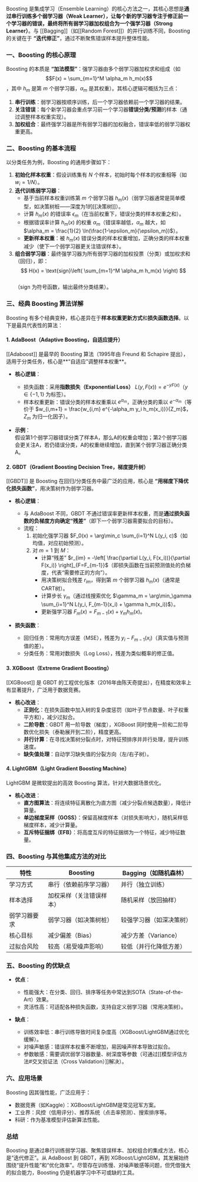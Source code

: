 Boosting 是集成学习（Ensemble Learning）的核心方法之一，其核心思想是**通过串行训练多个弱学习器（Weak Learner），让每个新的学习器专注于修正前一个学习器的错误，最终将所有弱学习器加权组合为一个强学习器（Strong Learner）**。与 [[Bagging]]（如[[Random Forest]]）的并行训练不同，Boosting 的关键在于 **“迭代修正”**，通过不断聚焦错误样本提升整体性能。


### **一、Boosting 的核心原理**
Boosting 的本质是 **“加法模型”**：强学习器由多个弱学习器加权求和组成（如 $$F(x) = \sum_{m=1}^M \alpha_m h_m(x)$$，其中 $h_m$ 是第 $m$ 个弱学习器，$\alpha_m$ 是其权重）。其核心逻辑可概括为三点：

1. **串行训练**：弱学习器按顺序训练，后一个学习器依赖前一个学习器的结果。  
2. **关注错误**：每个新学习器会重点学习前一个学习器**错误分类/预测**的样本（通过调整样本权重实现）。  
3. **加权组合**：最终强学习器是所有弱学习器的加权融合，错误率低的弱学习器权重更高。  


### **二、Boosting 的基本流程**
以分类任务为例，Boosting 的通用步骤如下：  
1. **初始化样本权重**：假设训练集有 $N$ 个样本，初始时每个样本的权重相等（如 $w_i = 1/N$）。  
2. **迭代训练弱学习器**：  
   - 基于当前样本权重训练第 $m$ 个弱学习器 $h_m(x)$（弱学习器通常是简单模型，如决策树桩——深度为1的[[决策树]]）。  
   - 计算 $h_m(x)$ 的错误率 $\epsilon_m$（在当前权重下，错误分类的样本权重之和）。  
   - 根据错误率计算 $h_m(x)$ 的权重 $\alpha_m$（错误率越低，$\alpha_m$ 越大，如 $\alpha_m = \frac{1}{2} \ln(\frac{1-\epsilon_m}{\epsilon_m})$）。  
   - **更新样本权重**：被 $h_m(x)$ 错误分类的样本权重增加，正确分类的样本权重减少（使下一个弱学习器更关注错误样本）。  
1. **组合弱学习器**：最终强学习器为所有弱学习器的加权投票（分类）或加权求和（回归），即：  
   $$
   H(x) = \text{sign}\left( \sum_{m=1}^M \alpha_m h_m(x) \right)
   $$  
   （$\text{sign}$ 为符号函数，输出最终分类结果）。  


### **三、经典 Boosting 算法详解**
Boosting 有多个经典变种，核心差异在于**样本权重更新方式**和**损失函数选择**。以下是最具代表性的算法：


#### **1. AdaBoost（Adaptive Boosting，自适应提升）**
[[Adaboost]] 是最早的 Boosting 算法（1995年由 Freund 和 Schapire 提出），适用于分类任务，核心是**“自适应”调整样本权重**。

- **核心逻辑**：  
  - 损失函数：采用**指数损失（Exponential Loss）** $L(y, F(x)) = e^{-yF(x)}$（$y \in \{-1, 1\}$ 为标签）。  
  - 样本权重更新：错误分类的样本权重乘以 $e^{\alpha_m}$，正确分类的乘以 $e^{-\alpha_m}$（等价于 $w_{i,m+1} = \frac{w_{i,m} e^{-\alpha_m y_i h_m(x_i)}}{Z_m}$，$Z_m$ 为归一化因子）。  

- **示例**：  
  假设第1个弱学习器错误分类了样本A，那么A的权重会增加；第2个弱学习器会更关注A，若仍错误分类，A的权重继续增加，直到某个弱学习器正确分类A。  


#### **2. GBDT（Gradient Boosting Decision Tree，梯度提升树）**
[[GBDT]] 是 Boosting 在回归/分类任务中最广泛的应用，核心是 **“用梯度下降优化损失函数”**，用决策树作为弱学习器。

- **核心逻辑**：  
  - 与 AdaBoost 不同，GBDT 不通过错误率更新样本权重，而是**通过损失函数的负梯度方向确定“残差”**（即下一个弱学习器需要拟合的目标）。  
  - 流程：  
    1. 初始化强学习器 $F_0(x) = \arg\min_c \sum_{i=1}^N L(y_i, c)$（如均值，对应初始预测）。  
    2. 对 $m=1$ 到 $M$：  
       - 计算“残差” $r_{im} = -\left[ \frac{\partial L(y_i, F(x_i))}{\partial F(x_i)} \right]_{F=F_{m-1}}$（即损失函数在当前预测值处的负梯度，代表“需要修正的方向”）。  
       - 用决策树拟合残差 $r_{im}$，得到第 $m$ 个弱学习器 $h_m(x)$（通常是CART树）。  
       - 计算步长 $\gamma_m$（通过线搜索优化 $\gamma_m = \arg\min_\gamma \sum_{i=1}^N L(y_i, F_{m-1}(x_i) + \gamma h_m(x_i))$）。  
       - 更新强学习器 $F_m(x) = F_{m-1}(x) + \gamma_m h_m(x)$。  

- **损失函数**：  
  - 回归任务：常用均方误差（MSE），残差为 $y_i - F_{m-1}(x_i)$（真实值与预测值的差）。  
  - 分类任务：常用对数损失（Log Loss），残差为类似概率的修正值。  


#### **3. XGBoost（Extreme Gradient Boosting）**
[[XGBoost]] 是 GBDT 的工程优化版本（2016年由陈天奇提出），在精度和效率上有显著提升，广泛用于数据竞赛。

- **核心改进**：  
  - **正则化**：在损失函数中加入树的复杂度惩罚（如叶子节点数量、叶子权重平方和），减少过拟合。  
  - **二阶导数**：GBDT 用一阶导数（梯度），XGBoost 同时使用一阶和二阶导数优化损失（泰勒展开到二阶），精度更高。  
  - **并行计算**：在寻找决策树分裂点时，对特征预排序并并行处理，提升训练速度。  
  - **缺失值处理**：自动学习缺失值的分裂方向（左/右子树）。  


#### **4. LightGBM（Light Gradient Boosting Machine）**
LightGBM 是微软提出的高效 Boosting 算法，针对大数据场景优化。

- **核心改进**：  
  - **直方图算法**：将连续特征离散化为直方图（减少分裂点候选数量），降低计算量。  
  - **单边梯度采样（GOSS）**：保留高梯度样本（对损失影响大），随机采样低梯度样本，减少计算量。  
  - **互斥特征捆绑（EFB）**：将高度互斥的特征捆绑为一个特征，减少特征数量。  


### **四、Boosting 与其他集成方法的对比**
| 特性         | Boosting                  | Bagging（如随机森林）     |
|--------------|---------------------------|---------------------------|
| 学习方式     | 串行（依赖前序学习器）    | 并行（独立训练）          |
| 样本选择     | 加权采样（关注错误样本）  | 随机采样（放回抽样）      |
| 弱学习器要求 | 弱学习器（如决策树桩）    | 较强学习器（如深决策树）  |
| 核心目标     | 减少偏差（Bias）          | 减少方差（Variance）      |
| 过拟合风险   | 较高（易受噪声影响）      | 较低（并行化降低方差）    |


### **五、Boosting 的优缺点**
- **优点**：  
  - 性能强大：在分类、回归、排序等任务中常达到SOTA（State-of-the-Art）效果。  
  - 灵活性高：可适配各种损失函数，支持自定义弱学习器（常用决策树）。  

- **缺点**：  
  - 训练效率低：串行训练导致时间复杂度高（XGBoost/LightGBM通过优化缓解）。  
  - 对噪声敏感：错误样本权重不断增加，易因噪声样本导致过拟合。  
  - 参数敏感：需要调优弱学习器数量、树深度等参数（可通过[[模型评估方法#交叉验证法（Cross Validation）]]解决）。  


### **六、应用场景**
Boosting 因其强性能，广泛应用于：  
- 数据竞赛（如Kaggle）：XGBoost/LightGBM是常见冠军方案。  
- 工业界：风控（信用评分）、推荐系统（点击率预测）、搜索排序等。  
- 科研：作为基准模型评估新算法性能。  


### **总结**
Boosting 是通过串行训练弱学习器、聚焦错误样本、加权组合的集成方法，核心是“迭代修正”。从 AdaBoost 到 GBDT，再到 XGBoost/LightGBM，其发展始终围绕“提升性能”和“优化效率”。尽管存在训练慢、对噪声敏感等问题，但凭借强大的拟合能力，Boosting 仍是机器学习中不可或缺的工具。